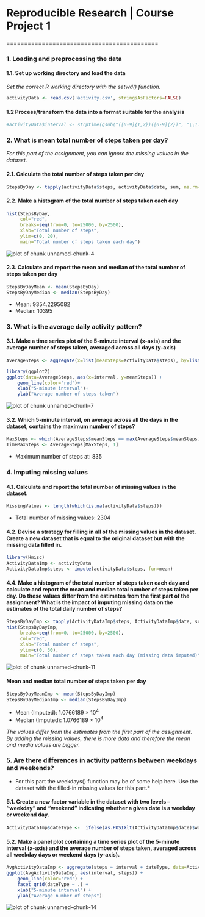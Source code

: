 
# Reproducible Research | Course Project 1
===========================================


### 1. Loading and preprocessing the data
#### 1.1. Set up working directory and load the data

*Set the correct R working directory with the setwd() function.*


```r
activityData <- read.csv('activity.csv', stringsAsFactors=FALSE)
```

#### 1.2 Process/transform the data into a format suitable for the analysis


```r
#activityData$interval <- strptime(gsub("([0-9]{1,2})([0-9]{2})", "\\1:\\2", activityData$interval), format='%H:%M')
```


### 2. What is mean total number of steps taken per day?
*For this part of the assignment, you can ignore the missing values in the dataset.*

#### 2.1. Calculate the total number of steps taken per day


```r
StepsByDay <- tapply(activityData$steps, activityData$date, sum, na.rm=TRUE)
```

#### 2.2. Make a histogram of the total number of steps taken each day


```r
hist(StepsByDay, 
     col="red", 
     breaks=seq(from=0, to=25000, by=2500),
     xlab="Total number of steps", 
     ylim=c(0, 20), 
     main="Total number of steps taken each day")
```

![plot of chunk unnamed-chunk-4](figure/unnamed-chunk-4-1.png)

#### 2.3. Calculate and report the mean and median of the total number of steps taken per day


```r
StepsByDayMean <- mean(StepsByDay)
StepsByDayMedian <- median(StepsByDay)
```
* Mean: 9354.2295082
* Median:  10395


### 3. What is the average daily activity pattern?

#### 3.1. Make a time series plot of the 5-minute interval (x-axis) and the average number of steps taken, averaged across all days (y-axis)


```r
AverageSteps <- aggregate(x=list(meanSteps=activityData$steps), by=list(interval=activityData$interval), FUN=mean, na.rm=TRUE)
```


```r
library(ggplot2)
ggplot(data=AverageSteps, aes(x=interval, y=meanSteps)) +
    geom_line(color='red')+
    xlab("5-minute interval")+
    ylab("Average number of steps taken") 
```

![plot of chunk unnamed-chunk-7](figure/unnamed-chunk-7-1.png)

#### 3.2. Which 5-minute interval, on average across all the days in the dataset, contains the maximum number of steps?


```r
MaxSteps <- which(AverageSteps$meanSteps == max(AverageSteps$meanSteps))
TimeMaxSteps <- AverageSteps[MaxSteps, 1]
```

* Maximum number of steps at: 835


### 4. Imputing missing values

#### 4.1. Calculate and report the total number of missing values in the dataset.


```r
MissingValues <- length(which(is.na(activityData$steps)))
```

* Total number of missing values: 2304

#### 4.2. Devise a strategy for filling in all of the missing values in the dataset. Create a new dataset that is equal to the original dataset but with the missing data filled in.


```r
library(Hmisc)
ActivityDataImp <- activityData
ActivityDataImp$steps <- impute(activityData$steps, fun=mean)
```

#### 4.4. Make a histogram of the total number of steps taken each day and calculate and report the mean and median total number of steps taken per day. Do these values differ from the estimates from the first part of the assignment? What is the impact of imputing missing data on the estimates of the total daily number of steps? 


```r
StepsByDayImp <- tapply(ActivityDataImp$steps, ActivityDataImp$date, sum)
hist(StepsByDayImp, 
     breaks=seq(from=0, to=25000, by=2500),
     col="red", 
     xlab="Total number of steps", 
     ylim=c(0, 30), 
     main="Total number of steps taken each day (missing data imputed)")
```

![plot of chunk unnamed-chunk-11](figure/unnamed-chunk-11-1.png)

#### Mean and median total number of steps taken per day


```r
StepsByDayMeanImp <- mean(StepsByDayImp)
StepsByDayMedianImp <- median(StepsByDayImp)
```

* Mean (Imputed): 1.0766189 &times; 10<sup>4</sup>
* Median (Imputed):  1.0766189 &times; 10<sup>4</sup>

*The values differ  from the estimates from the first part of the assignment. By adding the missing values, there is more data and therefore the mean and media values are bigger.*


### 5. Are there differences in activity patterns between weekdays and weekends?
* For this part the weekdays() function may be of some help here. Use the dataset with the filled-in missing values for this part.*

#### 5.1. Create a new factor variable in the dataset with two levels – “weekday” and “weekend” indicating whether a given date is a weekday or weekend day.


```r
ActivityDataImp$dateType <-  ifelse(as.POSIXlt(ActivityDataImp$date)$wday %in% c(0,6), 'Weekend', 'Weekday')
```

#### 5.2. Make a panel plot containing a time series plot of the 5-minute interval (x-axis) and the average number of steps taken, averaged across all weekday days or weekend days (y-axis). 


```r
AvgActivityDataImp <- aggregate(steps ~ interval + dateType, data=ActivityDataImp, mean)
ggplot(AvgActivityDataImp, aes(interval, steps)) + 
    geom_line(color='red') + 
    facet_grid(dateType ~ .) +
    xlab("5-minute interval") + 
    ylab("Average number of steps")
```

![plot of chunk unnamed-chunk-14](figure/unnamed-chunk-14-1.png)
